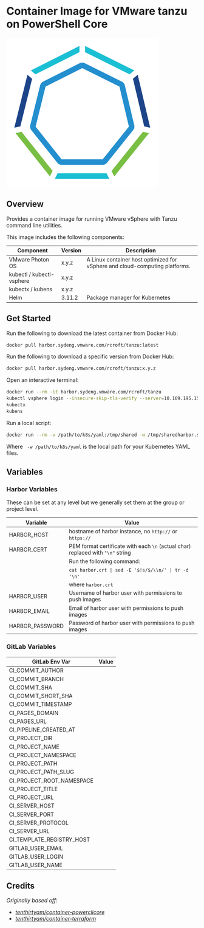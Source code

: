 # Container Image for VMware tanzu on PowerShell Core

![](logo.png)

## Overview

Provides a container image for running VMware vSphere with Tanzu command line utilities.

This image includes the following components:

| Component                 | Version | Description                                                                 |
|---------------------------|---------|-----------------------------------------------------------------------------|
| VMware Photon OS          | x.y.z   | A Linux container host optimized for vSphere and cloud-computing platforms. |
| kubectl / kubectl-vsphere | x.y.z   |                                                                             |
| kubectx / kubens          | x.y.z   |                                                                             |
| Helm                      | 3.11.2  | Package manager for Kubernetes                                              |

## Get Started

Run the following to download the latest container from Docker Hub:

```bash
docker pull harbor.sydeng.vmware.com/rcroft/tanzu:latest
```

Run the following to download a specific version from Docker Hub:

```bash
docker pull harbor.sydeng.vmware.com/rcroft/tanzu:x.y.z
```

Open an interactive terminal:

```bash
docker run --rm -it harbor.sydeng.vmware.com/rcroft/tanzu
kubectl vsphere login --insecure-skip-tls-verify --server=10.109.195.151
kubectx
kubens
```

Run a local script:

```bash
docker run --rm -v /path/to/k8s/yaml:/tmp/shared -w /tmp/sharedharbor.sydeng.vmware.com/rcroft/tanzu
```

Where ` -w /path/to/k8s/yaml` is the local path for your Kubernetes YAML files.

## Variables

### Harbor Variables

These can be set at any level but we generally set them at the group or project level.

| Variable        | Value                                                                           |
|-----------------|---------------------------------------------------------------------------------|
| HARBOR_HOST     | hostname of harbor instance, no `http://` or `https://`                         |
| HARBOR_CERT     | PEM format certificate with each `\n` (actual char) replaced with `"\n"` string |
|                 | Run the following command:                                                      |
|                 | `cat harbor.crt \| sed -E '$!s/$/\\n/' \| tr -d '\n'`                           |
|                 | where `harbor.crt`                                                              |
| HARBOR_USER     | Username of harbor user with permissions to push images                         |
| HARBOR_EMAIL    | Email  of harbor user with permissions to push images                           |
| HARBOR_PASSWORD | Password of harbor user with permissions to push images                         |

### GitLab Variables

| GitLab Env Var            | Value |
|---------------------------|-------|
| CI_COMMIT_AUTHOR          |       |
| CI_COMMIT_BRANCH          |       |
| CI_COMMIT_SHA             |       |
| CI_COMMIT_SHORT_SHA       |       |
| CI_COMMIT_TIMESTAMP       |       |
| CI_PAGES_DOMAIN           |       |
| CI_PAGES_URL              |       |
| CI_PIPELINE_CREATED_AT    |       |
| CI_PROJECT_DIR            |       |
| CI_PROJECT_NAME           |       |
| CI_PROJECT_NAMESPACE      |       |
| CI_PROJECT_PATH           |       |
| CI_PROJECT_PATH_SLUG      |       |
| CI_PROJECT_ROOT_NAMESPACE |       |
| CI_PROJECT_TITLE          |       |
| CI_PROJECT_URL            |       |
| CI_SERVER_HOST            |       |
| CI_SERVER_PORT            |       |
| CI_SERVER_PROTOCOL        |       |
| CI_SERVER_URL             |       |
| CI_TEMPLATE_REGISTRY_HOST |       |
| GITLAB_USER_EMAIL         |       |
| GITLAB_USER_LOGIN         |       |
| GITLAB_USER_NAME          |       |

## Credits

_Originally based off:_

- _[tenthirtyam/container-powerclicore](https://github.com/tenthirtyam/container-powerclicore/)_
- _[tenthirtyam/container-terraform](https://github.com/tenthirtyam/container-terraform/)_
